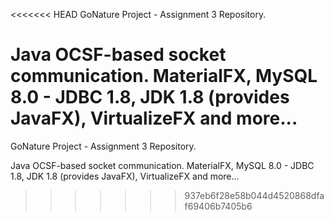 <<<<<<< HEAD
GoNature Project - Assignment 3 Repository.

Java OCSF-based socket communication.
MaterialFX, MySQL 8.0 - JDBC 1.8, JDK 1.8 (provides JavaFX), VirtualizeFX and more...
=======
GoNature Project - Assignment 3 Repository.

Java OCSF-based socket communication.
MaterialFX, MySQL 8.0 - JDBC 1.8, JDK 1.8 (provides JavaFX), VirtualizeFX and more...
>>>>>>> 937eb6f28e58b044d4520868dfaf69406b7405b6
